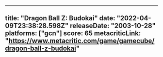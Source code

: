 
---
title: "Dragon Ball Z: Budokai"
date: "2022-04-09T23:38:28.598Z"
releaseDate: "2003-10-28"
platforms: ["gcn"]
score: 65
metacriticLink: "https://www.metacritic.com/game/gamecube/dragon-ball-z-budokai"
---
